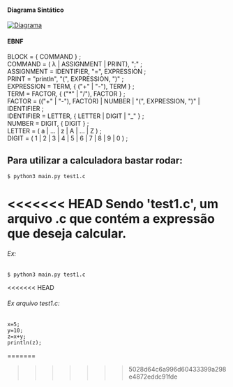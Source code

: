 #### Diagrama Sintático

[![Diagrama](https://i.imgur.com/UwtR865.jpeg)]()


#### EBNF

BLOCK = { COMMAND } ;  
COMMAND = ( λ | ASSIGNMENT | PRINT), ";" ;  
ASSIGNMENT = IDENTIFIER, "=", EXPRESSION ;  
PRINT = "println", "(", EXPRESSION, ")" ;  
EXPRESSION = TERM, { ("+" | "-"), TERM } ;  
TERM = FACTOR, { ("*" | "/"), FACTOR } ;  
FACTOR = (("+" | "-"), FACTOR) | NUMBER | "(", EXPRESSION, ")" | IDENTIFIER ;  
IDENTIFIER = LETTER, { LETTER | DIGIT | "_" } ;  
NUMBER = DIGIT, { DIGIT } ;  
LETTER = ( a | ... | z | A | ... | Z ) ;  
DIGIT = ( 1 | 2 | 3 | 4 | 5 | 6 | 7 | 8 | 9 | 0 ) ;  




## Para utilizar a calculadora bastar rodar:

```
$ python3 main.py test1.c 
```
<<<<<<< HEAD
Sendo 'test1.c', um arquivo .c que contém a expressão que deseja calcular.
=======


###### Ex:
```
$ python3 main.py test1.c
```

<<<<<<< HEAD
###### Ex arquivo test1.c:
```
x=5;
y=10;   
z=x+y;
println(z);
```

=======



>>>>>>> 5028d64c6a996d60433399a298e4872eddc91fde





